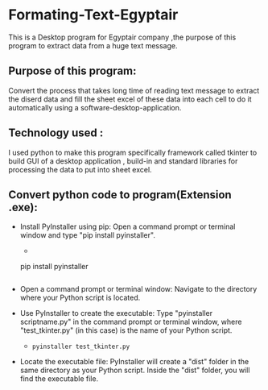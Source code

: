 # Formating-Text-Egyptair
This is a Desktop program for Egyptair company ,the purpose of this program to extract data from a huge text message.

  
## Purpose of this program:
  Convert the process that takes long time of reading text message to extract the diserd data and fill the sheet excel of these data into each cell to do it  automatically using a software-desktop-application.

## Technology used :
  I used python to make this program specifically framework called tkinter to build GUI of a desktop application , build-in and standard libraries for processing the     data to put into sheet excel.

## Convert python code to program(Extension .exe):
  - Install PyInstaller using pip: Open a command prompt or terminal window and type "pip install pyinstaller".
    -  ``` 
      pip install pyinstaller 
      ``` 

  - Open a command prompt or terminal window: Navigate to the directory where your Python script is located.

  - Use PyInstaller to create the executable: Type "pyinstaller scriptname.py"  in the command prompt or terminal window, where "test_tkinter.py" (in this case) is the name of your Python script.
    -   ``` pyinstaller test_tkinter.py ``` 

  - Locate the executable file: PyInstaller will create a "dist" folder in the same directory as your Python script. Inside the "dist" folder, you will find the    executable file.
